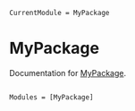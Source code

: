 ```@meta
CurrentModule = MyPackage
```

# MyPackage

Documentation for [MyPackage](https://github.com/paul-vdl/MyPackage.jl).

```@index
```

```@autodocs
Modules = [MyPackage]
```
